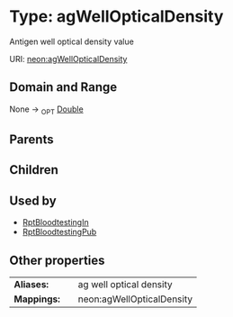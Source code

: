 
# Type: agWellOpticalDensity


Antigen well optical density value

URI: [neon:agWellOpticalDensity](https://data.neonscience.org/agWellOpticalDensity)


## Domain and Range

None ->  <sub>OPT</sub> [Double](types/Double.md)

## Parents


## Children


## Used by

 * [RptBloodtestingIn](RptBloodtestingIn.md)
 * [RptBloodtestingPub](RptBloodtestingPub.md)

## Other properties

|  |  |  |
| --- | --- | --- |
| **Aliases:** | | ag well optical density |
| **Mappings:** | | neon:agWellOpticalDensity |

